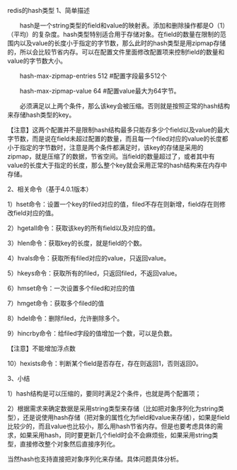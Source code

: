 redis的hash类型
1、简单描述

　　hash是一个string类型的field和value的映射表。添加和删除操作都是O（1）（平均）的复杂度。hash类型特别适合用于存储对象。在field的数量在限制的范围内以及value的长度小于指定的字节数，那么此时的hash类型是用zipmap存储的，所以会比较节省内存。可以在配置文件里面修改配置项来控制field的数量和value的字节数大小。

　　hash-max-zipmap-entries 512 #配置字段最多512个

　　hash-max-zipmap-value 64 #配置value最大为64字节。

　　必须满足以上两个条件，那么该key会被压缩。否则就是按照正常的hash结构来存储hash类型的key。

【注意】这两个配置并不是限制hash结构最多只能存多少个field以及value的最大字节数，而是说在field未超过配置的数量，而且每一个filed对应的value的长度都小于指定的字节数时，注意是两个条件都满足时，该key的存储是采用的zipmap，就是压缩了的数据，节省空间。当field的数量超过了，或者其中有value的长度大于指定的长度，那么整个key就会采用正常的hash结构来在内存中存储。

 

2、相关命令（基于4.0.1版本）

1）hset命令：设置一个key的filed对应的值，filed不存在则新增，field存在则修改field对应的值。

2）hgetall命令：获取该key的所有field以及对应的值。

3）hlen命令：获取key的长度，就是field的个数。

4）hvals命令：获取所有filed对应的value，只返回value。

5）hkeys命令：获取所有的filed，只返回filed，不返回value。



6）hmset命令：一次设置多个filed和对应的值

 

7）hmget命令：获取多个filed的值



 

8）hdel命令：删除filed，允许删除多个。



 9）hincrby命令：给filed字段的值增加一个数，可以是负数。

 

【注意】不能增加浮点数



10）hexists命令：判断某个field是否存在，存在则返回1，否则返回0。

 

 

3、小结

1）hash结构是可以压缩的，要同时满足2个条件，也就是两个配置项；

2）根据需求来确定数据是采用string类型来存储（比如把对象序列化为string类型），还是说使用hash存储（把对象的属性化为field和value来存储），如果是field比较少的，而且value也比较小，那么用hash节省内存。但是也要考虑具体的需求，如果采用hash，同时要更新几个field时会不会麻烦些，如果采用string类型，直接修改整个对象然后直接序列化。

当然hash也支持直接把对象序列化来存储。具体问题具体分析。

